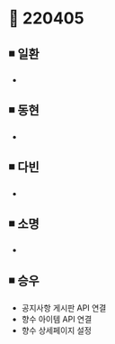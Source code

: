 # 📌 220405

## ◾ 일환

- 



## ◾ 동현

- 




## ◾ 다빈

- 




## ◾ 소명

- 



## ◾ 승우

- 공지사항 게시판 API 연결
- 향수 아이템 API 연결
- 향수 상세페이지 설정

